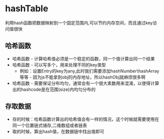 # hashTable

利用hash函数把数据映射到一个固定范围内,可以节约内存空间，而且通过key访问值很快

## 哈希函数
* 哈希函数 - 计算哈希值必须是一个稳定的函数，同一个值计算出同一个结果
* 哈希函数 - 可以写多个，用来处理不同的key类型
  * 例如：设置Entry的key为any,此时我们需要添加hashNumber\hashArray等等 - 因为js不能拿到obj的内存地址，所以hashObj就麻烦很多啊
* 哈希函数 - 需要保证分布均匀，通常会有一个很大素数用来混淆，以使得计算出的hashcode是在范围(size)内均匀分布的

## 存取数据
  * 存的时候：哈希函数计算出的哈希值会有一样的情况，这个时候就需要使用在同一个位置链式储存,二维数组或者链表
  * 取的时候，算出hash值，在数据链中找出值即可  






